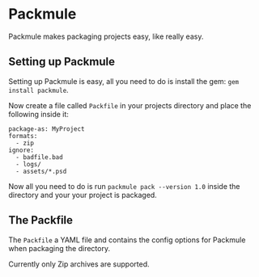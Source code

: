 Packmule
========

Packmule makes packaging projects easy, like really easy.

Setting up Packmule
-------------------

Setting up Packmule is easy, all you need to do is install the gem: `gem install packmule`.

Now create a file called `Packfile` in your projects directory and place the following inside it:

    package-as: MyProject
    formats:
      - zip
    ignore:
      - badfile.bad
      - logs/
      - assets/*.psd

Now all you need to do is run `packmule pack --version 1.0` inside the directory and your
your project is packaged.

The Packfile
------------

The `Packfile` a YAML file and contains the config options for Packmule when packaging the directory.

Currently only Zip archives are supported.